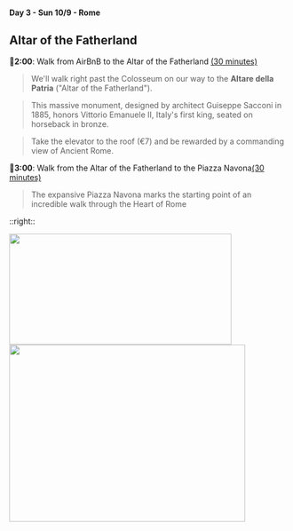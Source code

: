 #### Day 3 - Sun 10/9 - Rome 
## **Altar of the Fatherland**

🚶**2:00**: Walk from AirBnB to the Altar of the Fatherland [(30 minutes)](https://goo.gl/maps/1n3J3Q7kW6G4TjDQ9)

> We'll walk right past the Colosseum on our way to the **Altare della Patria** ("Altar of the Fatherland"). 

> This massive monument, designed by architect Guiseppe Sacconi in 1885, honors Vittorio Emanuele II, Italy's first king, seated on horseback in bronze.
 
> Take the elevator to the roof (€7) and be rewarded by a commanding view of Ancient Rome.

🚶**3:00**: Walk from the Altar of the Fatherland to the Piazza Navona[(30 minutes)](https://goo.gl/maps/rARoH2ixzgtR4ssL9)

>The expansive Piazza Navona marks the starting point of an incredible walk through the Heart of Rome

::right::

<img src="/rome-altar-of-the-fatherland.jpg" height="200" width="400" style="margin:auto"/>

<br>

<img src="/rome-airbnb-to-piazza-navona.png" height="319" width="425" style="margin:auto"/>